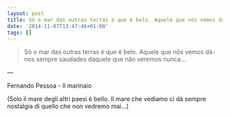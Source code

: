 ```yaml
---
layout: post
title: Só o mar das outras terras é que é belo. Aquele que nós vemos dá-nos sempre saudades daquele que não veremos nunca…
date: '2014-11-07T13:47:46+01:00'
tags: []
---
```

> Só o mar das outras terras é que é belo. Aquele que nós vemos dá-nos sempre saudades daquele que não veremos nunca…

—

Fernando Pessoa - Il marinaio

(Solo il mare degli altri paesi è bello. Il mare che vediamo ci dà sempre nostalgia di quello che non vedremo mai…)

